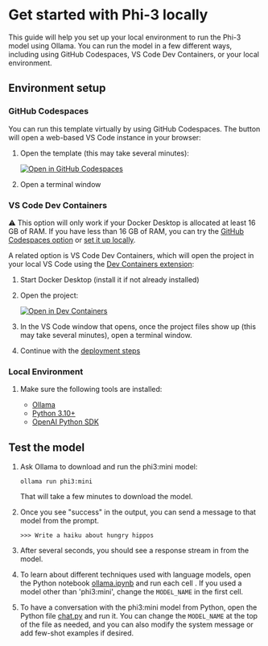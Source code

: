 # Get started with Phi-3 locally

This guide will help you set up your local environment to run the Phi-3 model using Ollama. You can run the model in a few different ways, including using GitHub Codespaces, VS Code Dev Containers, or your local environment.

## Environment setup

### GitHub Codespaces

You can run this template virtually by using GitHub Codespaces. The button will open a web-based VS Code instance in your browser:

1. Open the template (this may take several minutes):

    [![Open in GitHub Codespaces](https://github.com/codespaces/badge.svg)](https://codespaces.new/microsoft/phi-3cookbook)

2. Open a terminal window

### VS Code Dev Containers

⚠️ This option will only work if your Docker Desktop is allocated at least 16 GB of RAM. If you have less than 16 GB of RAM, you can try the [GitHub Codespaces option](#github-codespaces) or [set it up locally](#local-environment).

A related option is VS Code Dev Containers, which will open the project in your local VS Code using the [Dev Containers extension](https://marketplace.visualstudio.com/items?itemName=ms-vscode-remote.remote-containers):

1. Start Docker Desktop (install it if not already installed)
2. Open the project:

    [![Open in Dev Containers](https://img.shields.io/static/v1?style=for-the-badge&label=Dev%20Containers&message=Open&color=blue&logo=visualstudiocode)](https://vscode.dev/redirect?url=vscode://ms-vscode-remote.remote-containers/cloneInVolume?url=https://github.com/microsoft/phi-3cookbook)

3. In the VS Code window that opens, once the project files show up (this may take several minutes), open a terminal window.
4. Continue with the [deployment steps](#deployment)

### Local Environment

1. Make sure the following tools are installed:

    * [Ollama](https://ollama.com/)
    * [Python 3.10+](https://www.python.org/downloads/)
    * [OpenAI Python SDK](https://pypi.org/project/openai/)

## Test the model

1. Ask Ollama to download and run the phi3:mini model:

    ```shell
    ollama run phi3:mini
    ```

    That will take a few minutes to download the model.

2. Once you see "success" in the output, you can send a message to that model from the prompt.

    ```shell
    >>> Write a haiku about hungry hippos
    ```

3. After several seconds, you should see a response stream in from the model.

4. To learn about different techniques used with language models, open the Python notebook [ollama.ipynb](../../../code/01.Introduce/ollama.ipynb) and run each cell . If you used a model other than 'phi3:mini', change the `MODEL_NAME` in the first cell.

5. To have a conversation with the phi3:mini model from Python, open the Python file [chat.py](../../../code/01.Introduce/chat.py) and run it. You can change the `MODEL_NAME` at the top of the file as needed, and you can also modify the system message or add few-shot examples if desired.

